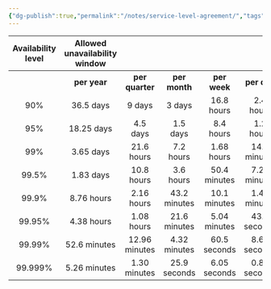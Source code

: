 ```yaml
---
{"dg-publish":true,"permalink":"/notes/service-level-agreement/","tags":["notes"]}
---
```



| **Availability level** | **Allowed unavailability window** |                 |               |              |              |              |     |
| :--------------------: | :-------------------------------: | :-------------: | :-----------: | :----------: | :----------: | :----------: | --- |
|                        |           **per year**            | **per quarter** | **per month** | **per week** | **per day**  | **per hour** |     |
|          90%           |             36.5 days             |     9 days      |    3 days     |  16.8 hours  |  2.4 hours   |  6 minutes   |     |
|          95%           |            18.25 days             |    4.5 days     |   1.5 days    |  8.4 hours   |  1.2 hours   |  3 minutes   |     |
|          99%           |             3.65 days             |   21.6 hours    |   7.2 hours   |  1.68 hours  | 14.4 minutes |  36 seconds  |     |
|         99.5%          |             1.83 days             |   10.8 hours    |   3.6 hours   | 50.4 minutes | 7.20 minutes |  18 seconds  |     |
|         99.9%          |            8.76 hours             |   2.16 hours    | 43.2 minutes  | 10.1 minutes | 1.44 minutes | 3.6 seconds  |     |
|         99.95%         |            4.38 hours             |   1.08 hours    | 21.6 minutes  | 5.04 minutes | 43.2 seconds | 1.8 seconds  |     |
|         99.99%         |           52.6 minutes            |  12.96 minutes  | 4.32 minutes  | 60.5 seconds | 8.64 seconds | 0.36 seconds |     |
|        99.999%         |           5.26 minutes            |  1.30 minutes   | 25.9 seconds  | 6.05 seconds | 0.87 seconds | 0.04 seconds |     |
